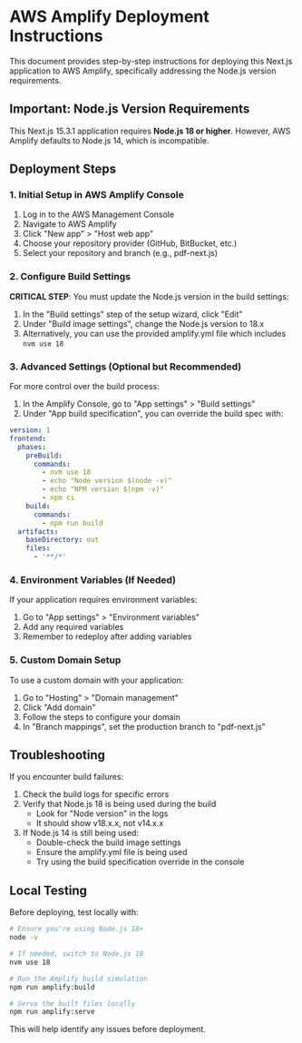 # AWS Amplify Deployment Instructions

This document provides step-by-step instructions for deploying this Next.js application to AWS Amplify, specifically addressing the Node.js version requirements.

## Important: Node.js Version Requirements

This Next.js 15.3.1 application requires **Node.js 18 or higher**. However, AWS Amplify defaults to Node.js 14, which is incompatible.

## Deployment Steps

### 1. Initial Setup in AWS Amplify Console

1. Log in to the AWS Management Console
2. Navigate to AWS Amplify
3. Click "New app" > "Host web app"
4. Choose your repository provider (GitHub, BitBucket, etc.)
5. Select your repository and branch (e.g., pdf-next.js)

### 2. Configure Build Settings

**CRITICAL STEP**: You must update the Node.js version in the build settings:

1. In the "Build settings" step of the setup wizard, click "Edit"
2. Under "Build image settings", change the Node.js version to 18.x
3. Alternatively, you can use the provided amplify.yml file which includes `nvm use 18`

### 3. Advanced Settings (Optional but Recommended)

For more control over the build process:

1. In the Amplify Console, go to "App settings" > "Build settings"
2. Under "App build specification", you can override the build spec with:

```yaml
version: 1
frontend:
  phases:
    preBuild:
      commands:
        - nvm use 18
        - echo "Node version $(node -v)"
        - echo "NPM version $(npm -v)"
        - npm ci
    build:
      commands:
        - npm run build
  artifacts:
    baseDirectory: out
    files:
      - '**/*'
```

### 4. Environment Variables (If Needed)

If your application requires environment variables:

1. Go to "App settings" > "Environment variables"
2. Add any required variables
3. Remember to redeploy after adding variables

### 5. Custom Domain Setup

To use a custom domain with your application:

1. Go to "Hosting" > "Domain management"
2. Click "Add domain"
3. Follow the steps to configure your domain
4. In "Branch mappings", set the production branch to "pdf-next.js"

## Troubleshooting

If you encounter build failures:

1. Check the build logs for specific errors
2. Verify that Node.js 18 is being used during the build
   - Look for "Node version" in the logs
   - It should show v18.x.x, not v14.x.x
3. If Node.js 14 is still being used:
   - Double-check the build image settings
   - Ensure the amplify.yml file is being used
   - Try using the build specification override in the console

## Local Testing

Before deploying, test locally with:

```bash
# Ensure you're using Node.js 18+
node -v

# If needed, switch to Node.js 18
nvm use 18

# Run the Amplify build simulation
npm run amplify:build

# Serve the built files locally
npm run amplify:serve
```

This will help identify any issues before deployment.
